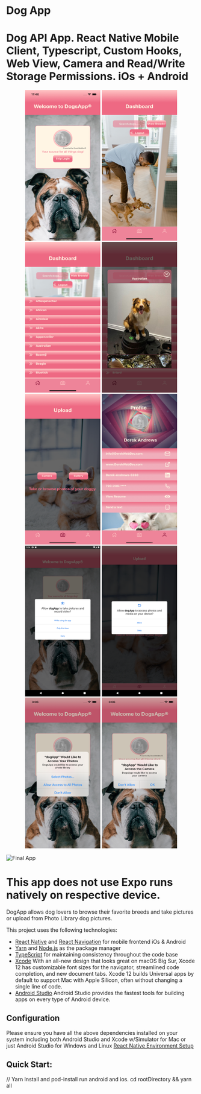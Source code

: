 # Dog App

# Dog API App. React Native Mobile Client, Typescript, Custom Hooks, Web View, Camera and Read/Write Storage Permissions. iOs + Android

<p align="middle">
<img src="./readmeassets/readme1.png" width="200" height="400">
<img src="./readmeassets/readme2.png" width="200" height="400">
<img src="./readmeassets/readme3.png" width="200" height="400">
<img src="./readmeassets/readme4.png" width="200" height="400">
<img src="./readmeassets/readme5.png" width="200" height="400">
<img src="./readmeassets/readme6.png" width="200" height="400">
<img src="./readmeassets/readme7.png" width="200" height="400">
<img src="./readmeassets/readme8.png" width="200" height="400">
<img src="./readmeassets/readme9.png" width="200" height="400">
<img src="./readmeassets/readme10.png" width="200" height="400">
</p>

![Final App](./readmeassets/indev.png)

# This app does not use Expo runs natively on respective device.

DogApp allows dog lovers to browse their favorite breeds and take pictures or upload from Photo Library dog pictures.

This project uses the following technologies:

- [React Native](https://reactnative.dev/) and [React Navigation](https://reactnavigation.org/) for mobile frontend iOs & Android
- [Yarn](https://yarnpkg.com/) and [Node.js](https://nodejs.org/en/) as the package manager
- [TypeScript](https://www.typescriptlang.org/) for maintaining consistency throughout the code base
- [Xcode](https://developer.apple.com/xcode/) With an all-new design that looks great on macOS Big Sur, Xcode 12 has customizable font sizes for the navigator, streamlined code completion, and new document tabs. Xcode 12 builds Universal apps by default to support Mac with Apple Silicon, often without changing a single line of code.
- [Android Studio](https://developer.android.com/studio/?gclid=CjwKCAjw07qDBhBxEiwA6pPbHpRPUCuKe-jtdsdpeUtfBDBLBXdoFiF-EcwrFwJwc2QE0NQ4dG6IjhoCboUQAvD_BwE&gclsrc=aw.ds) Android Studio provides the fastest tools for building apps on every type of Android device.

## Configuration

Please ensure you have all the above dependencies installed on your system including both Android Studio and Xcode w/Simulator for Mac or just Android Studio for Windows and Linux [React Native Environment Setup](https://reactnative.dev/docs/environment-setup)

## Quick Start:

// Yarn Install and pod-install run android and ios.
cd rootDirectory && yarn all

